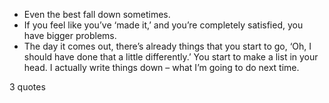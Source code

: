  - Even the best fall down sometimes.
 - If you feel like you’ve ‘made it,’ and you’re completely satisfied, you have bigger problems.
 - The day it comes out, there’s already things that you start to go, ‘Oh, I should have done that a little differently.’ You start to make a list in your head. I actually write things down – what I’m going to do next time.

3 quotes